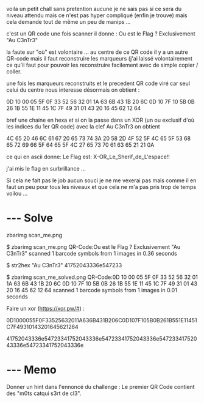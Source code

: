voila un petit chall sans pretention aucune
je ne sais pas si ce sera du niveau attendu mais ce n'est pas hyper compliqué (enfin je trouve) mais cela demande tout de même un peu de manips ...

c'est un QR code
une fois scanner il donne :
Ou est le Flag ?
Exclusivement "Au C3nTr3"

la faute sur "où" est volontaire ...
au centre de ce QR code il y a un autre QR-code mais il faut reconstruire les marqueurs (j'ai laissé volontairement ce qu'il faut pour pouvoir les reconstruire facilement avec de simple copier / coller.

une fois les marqueurs reconstruits et le precedent QR code viré car seul celui du centre nous interesse désormais on obtient :

0D 10 00 05 5F 0F 33 52 56 32 01 1A 63 6B 43 1B 20 6C 0D 10 7F 10 5B 0B 26 1B 55 1E 11 45 1C 7F 49 31 01 43 20 16 45 62 12 64

bref une chaine en hexa et si on la passe dans un XOR (un ou exclusif d'où les indices du 1er QR code) avec la clef Au C3nTr3 on obtient

4C 65 20 46 6C 61 67 20 65 73 74 3A 20 58 2D 4F 52 5F 4C 65 5F 53 68 65 72 69 66 5F 64 65 5F 4C 27 65 73 70 61 63 65 21 21 0A

ce qui en ascii donne:
Le Flag est: X-OR_Le_Sherif_de_L'espace!!

j'ai mis le flag en surbrillance ...

Si cela ne fait pas le job aucun souci je ne me vexerai pas mais comme il en faut un peu pour tous les niveaux et que cela ne m'a pas pris trop de temps voilou ...


# --- Solve

zbarimg scan_me.png

$ zbarimg scan_me.png 
QR-Code:Ou est le Flag ?
Exclusivement "Au C3nTr3"
scanned 1 barcode symbols from 1 images in 0.36 seconds

$ str2hex "Au C3nTr3"
41752043336e547233

$ zbarimg scan_me_solved.png 
QR-Code:0D 10 00 05 5F 0F 33 52 56 32 01 1A 63 6B 43 1B 20 6C 0D 10 7F 10 5B 0B 26 1B 55 1E 11 45 1C 7F 49 31 01 43 20 16 45 62 12 64
scanned 1 barcode symbols from 1 images in 0.01 seconds

Faire un xor (https://xor.pw/#) :

0D1000055F0F33525632011A636B431B206C0D107F105B0B261B551E11451C7F49310143201645621264

41752043336e54723341752043336e54723341752043336e54723341752043336e54723341752043336e


# --- Memo

Donner un hint dans l'ennoncé du challenge :
Le premier QR Code contient des "m0ts catqui s3rt de cl3".



